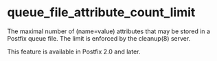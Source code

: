 # queue_file_attribute_count_limit 


The maximal number of (name=value) attributes that may be stored
in a Postfix queue file. The limit is enforced by the cleanup(8)
server.



This feature is available in Postfix 2.0 and later.




